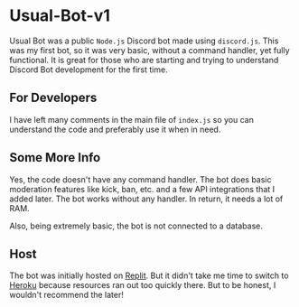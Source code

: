 # Usual-Bot-v1
Usual Bot was a public `Node.js` Discord bot made using `discord.js`. This was my first bot, so it was very basic, without a command handler, yet fully functional. It is great for those who are starting and trying to understand Discord Bot development for the first time.

## For Developers
I have left many comments in the main file of `index.js` so you can understand the code and preferably use it when in need.

## Some More Info
Yes, the code doesn't have any command handler. The bot does basic moderation features like kick, ban, etc. and a few API integrations that I added later. The bot works without any handler. In return, it needs a lot of RAM. 

Also, being extremely basic, the bot is not connected to a database.

## Host
The bot was initially hosted on [Replit](https://replit.com). But it didn't take me time to switch to [Heroku](https://heroku.com) because resources ran out too quickly there. But to be honest, I wouldn't recommend the later!

